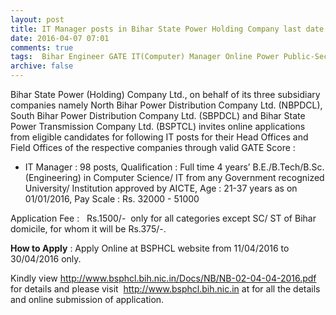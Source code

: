 ```yaml
---
layout: post
title: IT Manager posts in Bihar State Power Holding Company last date 30th April-2016   
date: 2016-04-07 07:01
comments: true
tags:  Bihar Engineer GATE IT(Computer) Manager Online Power Public-Sector 
archive: false
---
```

Bihar State Power (Holding) Company Ltd., on behalf of its three subsidiary companies namely North Bihar  Power  Distribution  Company  Ltd.  (NBPDCL), South  Bihar  Power  Distribution Company  Ltd. (SBPDCL) and  Bihar  State  Power  Transmission  Company  Ltd.  (BSPTCL) invites  online applications  from eligible candidates for following IT posts for their Head Offices and Field Offices of the respective companies through valid GATE Score :


- IT Manager : 98 posts, Qualification : Full time 4 years’ B.E./B.Tech/B.Sc. (Engineering) in Computer Science/ IT from any Government recognized University/ Institution approved by AICTE, Age : 21-37 years as on 01/01/2016, Pay Scale : Rs. 32000 - 51000


Application Fee :   Rs.1500/-  only for all categories except SC/ ST of Bihar domicile, for whom it will be Rs.375/-.


**How to Apply** : Apply Online at BSPHCL website from 11/04/2016 to 30/04/2016 only.

Kindly view <http://www.bsphcl.bih.nic.in/Docs/NB/NB-02-04-04-2016.pdf> for details and please visit  <http://www.bsphcl.bih.nic.in> at for all the details and online submission of application. 



